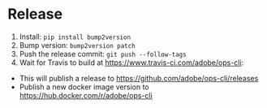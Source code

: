 # Release

1. Install: `pip install bump2version`
2. Bump version: `bump2version patch`
3. Push the release commit: `git push --follow-tags`
4. Wait for Travis to build at https://www.travis-ci.com/adobe/ops-cli:
  * This will publish a release to https://github.com/adobe/ops-cli/releases
  * Publish a new docker image version to https://hub.docker.com/r/adobe/ops-cli

